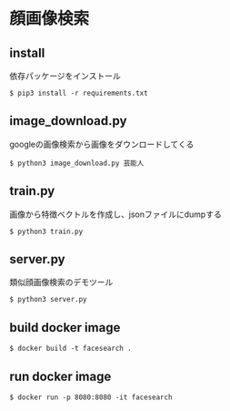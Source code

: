 # 顔画像検索

## install
依存パッケージをインストール
```
$ pip3 install -r requirements.txt
```

## image_download.py
googleの画像検索から画像をダウンロードしてくる
```
$ python3 image_download.py 芸能人
```

## train.py
画像から特徴ベクトルを作成し、jsonファイルにdumpする
```
$ python3 train.py
```

## server.py
類似顔画像検索のデモツール

```
$ python3 server.py
```

## build docker image
```
$ docker build -t facesearch .
```

## run docker image
```
$ docker run -p 8080:8080 -it facesearch
```